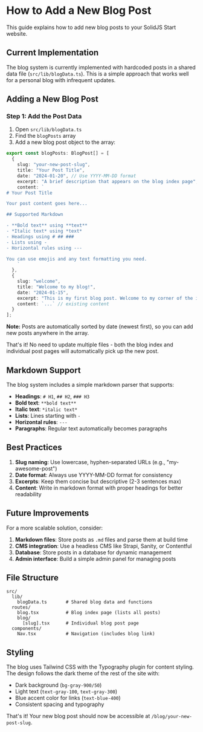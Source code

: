 # How to Add a New Blog Post

This guide explains how to add new blog posts to your SolidJS Start website.

## Current Implementation

The blog system is currently implemented with hardcoded posts in a shared data file (`src/lib/blogData.ts`). This is a simple approach that works well for a personal blog with infrequent updates.

## Adding a New Blog Post

### Step 1: Add the Post Data

1. Open `src/lib/blogData.ts`
2. Find the `blogPosts` array
3. Add a new blog post object to the array:

```typescript
export const blogPosts: BlogPost[] = [
  {
    slug: "your-new-post-slug",
    title: "Your Post Title",
    date: "2024-01-20", // Use YYYY-MM-DD format
    excerpt: "A brief description that appears on the blog index page",
    content: `
# Your Post Title

Your post content goes here...

## Supported Markdown

- **Bold text** using **text**
- *Italic text* using *text*
- Headings using # ## ###
- Lists using - 
- Horizontal rules using ---

You can use emojis and any text formatting you need.
    `
  },
  {
    slug: "welcome",
    title: "Welcome to my blog!",
    date: "2024-01-15",
    excerpt: "This is my first blog post. Welcome to my corner of the internet where I share my thoughts on development, technology, and life.",
    content: `...` // existing content
  }
];
```

**Note:** Posts are automatically sorted by date (newest first), so you can add new posts anywhere in the array.

That's it! No need to update multiple files - both the blog index and individual post pages will automatically pick up the new post.

## Markdown Support

The blog system includes a simple markdown parser that supports:

- **Headings**: `# H1`, `## H2`, `### H3`
- **Bold text**: `**bold text**`
- **Italic text**: `*italic text*`
- **Lists**: Lines starting with `- `
- **Horizontal rules**: `---`
- **Paragraphs**: Regular text automatically becomes paragraphs

## Best Practices

1. **Slug naming**: Use lowercase, hyphen-separated URLs (e.g., "my-awesome-post")
2. **Date format**: Always use YYYY-MM-DD format for consistency
3. **Excerpts**: Keep them concise but descriptive (2-3 sentences max)
4. **Content**: Write in markdown format with proper headings for better readability

## Future Improvements

For a more scalable solution, consider:

1. **Markdown files**: Store posts as `.md` files and parse them at build time
2. **CMS integration**: Use a headless CMS like Strapi, Sanity, or Contentful
3. **Database**: Store posts in a database for dynamic management
4. **Admin interface**: Build a simple admin panel for managing posts

## File Structure

```
src/
  lib/
    blogData.ts       # Shared blog data and functions
  routes/
    blog.tsx          # Blog index page (lists all posts)
    blog/
      [slug].tsx      # Individual blog post page
  components/
    Nav.tsx           # Navigation (includes blog link)
```

## Styling

The blog uses Tailwind CSS with the Typography plugin for content styling. The design follows the dark theme of the rest of the site with:

- Dark background (`bg-gray-900/50`)
- Light text (`text-gray-100`, `text-gray-300`)
- Blue accent color for links (`text-blue-400`)
- Consistent spacing and typography

That's it! Your new blog post should now be accessible at `/blog/your-new-post-slug`.